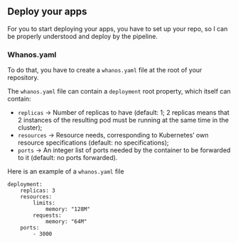 ## Deploy your apps

For you to start deploying your apps, you have to set up your repo, so I can be properly understood and deploy by the pipeline.

### Whanos.yaml

To do that, you have to create a `whanos.yaml` file at the root of your repository.

The `whanos.yaml` file can contain a `deployment` root property, which itself can contain:

- `replicas` → Number of replicas to have (default: 1; 2 replicas means that 2 instances of the resulting pod
must be running at the same time in the cluster);
- `resources` → Resource needs, corresponding to Kubernetes’ own resource specifications (default: no specifications);
- `ports` → An integer list of ports needed by the container to be forwarded to it (default: no ports forwarded).

Here is an example of a `whanos.yaml` file
```
deployment:
	replicas: 3
	resources:
		limits:
			memory: "128M"
		requests:
			memory: "64M"
	ports:
		- 3000
```
